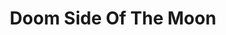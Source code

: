 ---
title: "Doom Side Of The Moon"
summary: "To celebrate 50 years of releasing music that changed the world, guitarist has produced a heavy metal cover of their seminal album, . Titled Doom Side of the Moon, the resulting band and album features Shutt and a host of celebrated musicians including his bandmates from The Sword, bassist and drummer , vocalist , saxophonist , and keyboardist Joe Cornetti ."
image: "doom-side-of-the-moon.jpg"
---